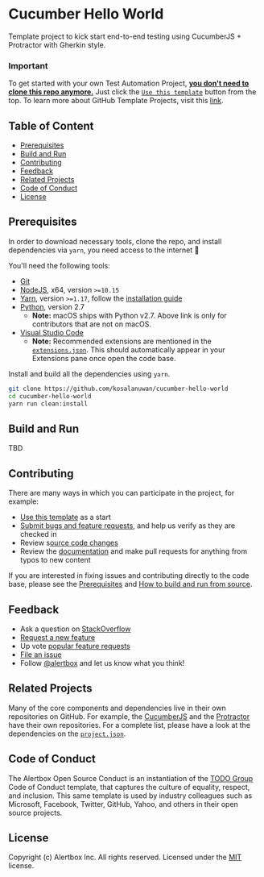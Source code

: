 # Cucumber Hello World

Template project to kick start end-to-end testing using CucumberJS + Protractor with Gherkin style.

### Important

To get started with your own Test Automation Project, [**you don't need to clone this repo anymore.**](https://github.blog/2019-06-06-generate-new-repositories-with-repository-templates/) Just click the [`Use this template`](https://github.com/kosalanuwan/cucumber-hello-world/generate) button from the top. To learn more about GitHub Template Projects, visit this [link](https://help.github.com/en/articles/creating-a-repository-from-a-template).

## Table of Content

- [Prerequisites](#prerequisites)
- [Build and Run](#build-and-run)
- [Contributing](#contributing)
- [Feedback](#feedback)
- [Related Projects](#related-projects)
- [Code of Conduct](#code-of-conduct)
- [License](#license)

## Prerequisites

In order to download necessary tools, clone the repo, and install dependencies via `yarn`, you need access to the internet :rocket:

You'll need the following tools:

- [Git]()
- [NodeJS](), x64, version `>=10.15`
- [Yarn](), version `>=1.17`, follow the [installation guide]()
- [Python](), version 2.7
  - **Note:** macOS ships with Python v2.7. Above link is only for contributors that are not on macOS.
- [Visual Studio Code]()
  - **Note:** Recommended extensions are mentioned in the [`extensions.json`](). This should automatically appear in your Extensions pane once open the code base.

Install and build all the dependencies using `yarn`.
```bash
git clone https://github.com/kosalanuwan/cucumber-hello-world
cd cucumber-hello-world
yarn run clean:install
```

## Build and Run

TBD

## Contributing

There are many ways in which you can participate in the project, for example:

- [Use this template]() as a start
- [Submit bugs and feature requests](), and help us verify as they are checked in
- Review s[ource code changes]()
- Review the [documentation]() and make pull requests for anything from typos to new content

If you are interested in fixing issues and contributing directly to the code base, please see the [Prerequisites](#prerequisites) and [How to build and run from source](#build-and-run).

## Feedback

- Ask a question on [StackOverflow]()
- [Request a new feature]()
- Up vote [popular feature requests]()
- [File an issue]()
- Follow [@alertbox]() and let us know what you think!

## Related Projects

Many of the core components and dependencies live in their own repositories on GitHub. For example, the [CucumberJS]() and the [Protractor]() have their own repositories. For a complete list, please have a look at the dependencies on the [`project.json`]().

## Code of Conduct

The Alertbox Open Source Conduct is an instantiation of the [TODO Group](https://todogroup.org/) Code of Conduct template, that captures the culture of equality, respect, and inclusion. This same template is used by industry colleagues such as Microsoft, Facebook, Twitter, GitHub, Yahoo, and others in their open source projects.

## License

Copyright (c) Alertbox Inc. All rights reserved.
Licensed under the [MIT](LICENSE) license.